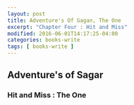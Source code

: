 ```yaml
---
layout: post
title: Adventure's Of Gagan, The One
excerpt: "Chapter Four : Hit and Miss"
modified: 2016-06-01T14:17:25-04:00
categories: books-write
tags: [ books-write ]
---
```


## Adventure's of Sagar

### Hit and Miss : The One
